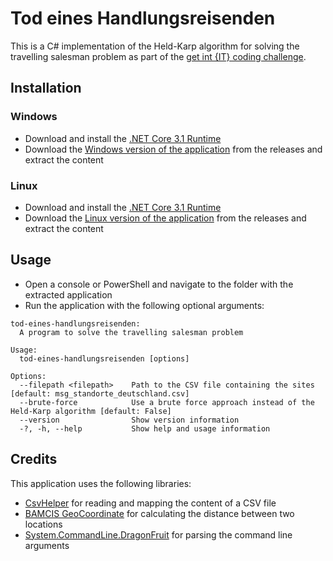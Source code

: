 # Tod eines Handlungsreisenden

This is a C# implementation of the Held-Karp algorithm for solving the travelling salesman problem as part of the [get int {IT} coding challenge](https://www.get-in-it.de/coding-challenge).

## Installation

### Windows

- Download and install the [.NET Core 3.1 Runtime](https://download.visualstudio.microsoft.com/download/pr/d97cfaf4-b17f-46c7-9a11-7f0d25dfd8b0/f76d4fce8e38b289efb9403aab0a0c9f/dotnet-runtime-3.1.5-win-x64.exe)
- Download the [Windows version of the application]() from the releases and extract the content

### Linux

- Download and install the [.NET Core 3.1 Runtime](https://docs.microsoft.com/de-de/dotnet/core/install/linux)
- Download the [Linux version of the application]() from the releases and extract the content

## Usage

- Open a console or PowerShell and navigate to the folder with the extracted application
- Run the application with the following optional arguments:

```
tod-eines-handlungsreisenden:
  A program to solve the travelling salesman problem

Usage:
  tod-eines-handlungsreisenden [options]

Options:
  --filepath <filepath>    Path to the CSV file containing the sites [default: msg_standorte_deutschland.csv]
  --brute-force            Use a brute force approach instead of the Held-Karp algorithm [default: False]
  --version                Show version information
  -?, -h, --help           Show help and usage information
```

## Credits

This application uses the following libraries:

- [CsvHelper](https://joshclose.github.io/CsvHelper/) for reading and mapping the content of a CSV file
- [BAMCIS GeoCoordinate](https://github.com/bamcis-io/GeoCoordinate) for calculating the distance between two locations
- [System.CommandLine.DragonFruit](https://github.com/dotnet/command-line-api) for parsing the command line arguments